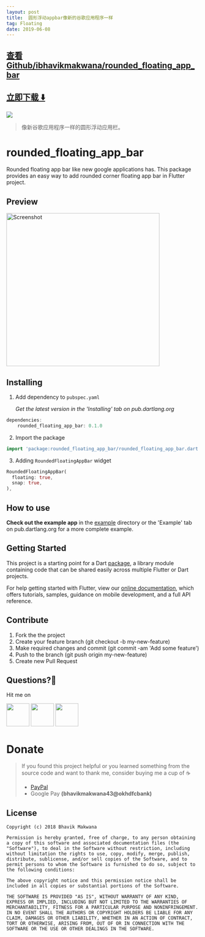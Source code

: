 ```yaml
---
layout: post
title:  圆形浮动appbar像新的谷歌应用程序一样
tag: Floating
date: 2019-06-08
---
```


 

## [查看Github/ibhavikmakwana/rounded_floating_app_bar](http://github.com/ibhavikmakwana/rounded_floating_app_bar)
## [立即下载 ️⬇️ ](https://codeload.github.com/ibhavikmakwana/rounded_floating_app_bar/zip/master) 


 
![](https://flutterawesome.com/content/images/2019/05/you.jpg)
 
>
> 像新谷歌应用程序一样的圆形浮动应用栏。
>

 
# rounded_floating_app_bar

Rounded floating app bar like new google applications has.
This package provides an easy way to add rounded corner floating app bar in Flutter project.

## Preview
<img src="https://raw.githubusercontent.com/ibhavikmakwana/rounded_floating_app_bar/master/preview/preview.gif" height="400" alt="Screenshot" raw="true"/>

## Installing
1. Add dependency to `pubspec.yaml`

    *Get the latest version in the 'Installing' tab on pub.dartlang.org*
    
```dart
dependencies:
    rounded_floating_app_bar: 0.1.0
```
2. Import the package
```dart
import 'package:rounded_floating_app_bar/rounded_floating_app_bar.dart';
```

3. Adding `RoundedFloatingAppBar` widget

```dart
RoundedFloatingAppBar(
  floating: true,
  snap: true,
),
```

## How to use

**Check out the example app** in the [example](example) directory or the 'Example' tab on pub.dartlang.org for a more complete example.

## Getting Started

This project is a starting point for a Dart
[package](https://flutter.io/developing-packages/),
a library module containing code that can be shared easily across
multiple Flutter or Dart projects.

For help getting started with Flutter, view our
[online documentation](https://flutter.io/docs), which offers tutorials,
samples, guidance on mobile development, and a full API reference.

## Contribute
1. Fork the the project
2. Create your feature branch (git checkout -b my-new-feature)
3. Make required changes and commit (git commit -am 'Add some feature')
4. Push to the branch (git push origin my-new-feature)
5. Create new Pull Request

## Questions?🤔

Hit me on

<a href="https://twitter.com/ibhavikmakwana"><img src="./icons/twitter-icon.png?raw=true" width="60"/></a>
<a href="https://medium.com/@ibhavikmakwana"><img src="./icons/medium-icon.png?raw=true" width="60"/></a>
<a href="https://www.linkedin.com/in/ibhavikmakwana/"><img src="./icons/linkedin-icon.png?raw=true" width="60"/></a>

# Donate

> If you found this project helpful or you learned something from the source code and want to thank me, consider buying me a cup of :coffee:
>
> - [PayPal](https://www.paypal.me/ibhavikmakwana)
> - Google Pay **(bhavikmakwana43@okhdfcbank)**

## License

    Copyright (c) 2018 Bhavik Makwana

    Permission is hereby granted, free of charge, to any person obtaining a copy of this software and associated documentation files (the "Software"), to deal in the Software without restriction, including without limitation the rights to use, copy, modify, merge, publish, distribute, sublicense, and/or sell copies of the Software, and to permit persons to whom the Software is furnished to do so, subject to the following conditions:

    The above copyright notice and this permission notice shall be included in all copies or substantial portions of the Software.

    THE SOFTWARE IS PROVIDED "AS IS", WITHOUT WARRANTY OF ANY KIND, EXPRESS OR IMPLIED, INCLUDING BUT NOT LIMITED TO THE WARRANTIES OF MERCHANTABILITY, FITNESS FOR A PARTICULAR PURPOSE AND NONINFRINGEMENT. IN NO EVENT SHALL THE AUTHORS OR COPYRIGHT HOLDERS BE LIABLE FOR ANY CLAIM, DAMAGES OR OTHER LIABILITY, WHETHER IN AN ACTION OF CONTRACT, TORT OR OTHERWISE, ARISING FROM, OUT OF OR IN CONNECTION WITH THE SOFTWARE OR THE USE OR OTHER DEALINGS IN THE SOFTWARE.

